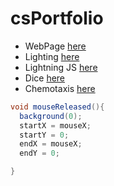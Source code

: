 # csPortfolio

* WebPage [here](https://lilgae.github.io/TestWeb/highlight.html)
* Lighting [here](https://lilgae.github.io/lightning2/)
* Lightning JS [here]()
* Dice [here](https://lilgae.github.io/dice3/)
* Chemotaxis [here](https://lilgae.github.io/chemotaxis4/)

```Java
void mouseReleased(){
  background(0);
  startX = mouseX;
  startY = 0;
  endX = mouseX;
  endY = 0;

}
```

